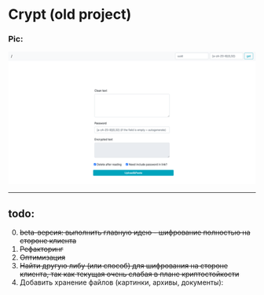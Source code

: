 # Crypt (old project)


### Pic:
![](README.png)

---

## todo:


0. ~~beta-версия: выполнить главную идею - шифрование полностью на стороне клиента~~
1. ~~Рефакторинг~~
2. ~~Оптимизация~~
3. ~~Найти другую либу (или способ) для шифрования на стороне клиента, так как текущая очень слабая в плане криптостойкости~~
4. Добавить хранение файлов (картинки, архивы, документы):

